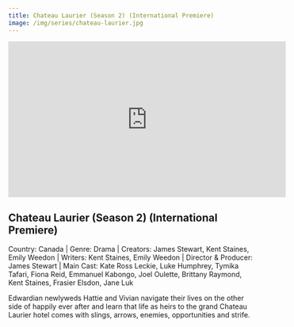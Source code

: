 ```yaml
---
title: Chateau Laurier (Season 2) (International Premiere) 
image: /img/series/chateau-laurier.jpg
---
```

<iframe width="560" height="315" src="https://player.vimeo.com/video/775924136" frameborder="0" allow="accelerometer; autoplay; encrypted-media; gyroscope; picture-in-picture" allowfullscreen></iframe>

## Chateau Laurier (Season 2) (International Premiere)  
Country: Canada | Genre: Drama | Creators: James Stewart, Kent Staines, Emily Weedon | Writers: Kent Staines, Emily Weedon | Director & Producer: James Stewart | Main Cast: Kate Ross Leckie, Luke Humphrey, Tymika Tafari, Fiona Reid, Emmanuel Kabongo, Joel Oulette, Brittany Raymond, Kent Staines, Frasier Elsdon, Jane Luk

Edwardian newlyweds Hattie and Vivian navigate their lives on the other side of happily ever after and learn that life as heirs to the grand Chateau Laurier hotel comes with slings, arrows, enemies, opportunities and strife. 